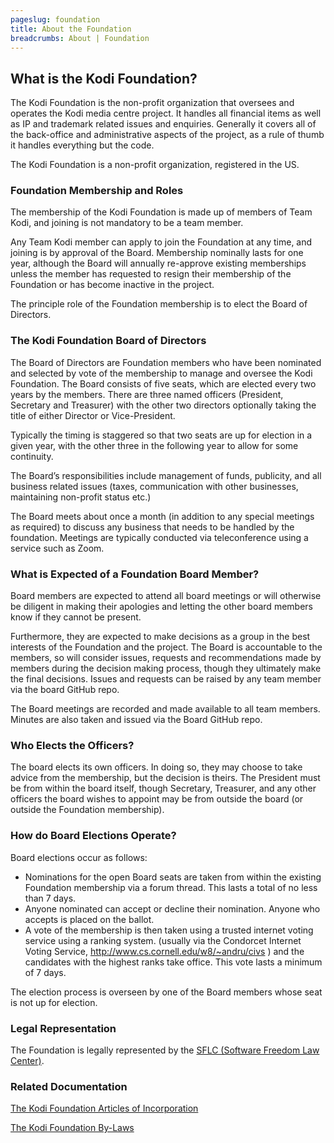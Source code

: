 ```yaml
---
pageslug: foundation
title: About the Foundation
breadcrumbs: About | Foundation
---
```


## What is the Kodi Foundation?

The Kodi Foundation is the non-profit organization that oversees and operates the Kodi media centre project. It handles all financial items as well as IP and trademark related issues and enquiries. Generally it covers all of the back-office and administrative aspects of the project, as a rule of thumb it handles everything but the code.

The Kodi Foundation is a non-profit organization, registered in the US.


### Foundation Membership and Roles

The membership of the Kodi Foundation is made up of members of Team Kodi, and joining is not mandatory to be a team member. 

Any Team Kodi member can apply to join the Foundation at any time, and joining is by approval of the Board. Membership nominally lasts for one year, although the Board will annually re-approve existing memberships unless the member has requested to resign their membership of the Foundation or has become inactive in the project.

The principle role of the Foundation membership is to elect the Board of Directors. 


### The Kodi Foundation Board of Directors

The Board of Directors are Foundation members who have been nominated and selected by vote of the membership to manage and oversee the Kodi Foundation. The Board consists of five seats, which are elected every two years by the members. There are three named officers (President, Secretary and Treasurer) with the other two directors optionally taking the title of either Director or Vice-President.

Typically the timing is staggered so that two seats are up for election in a given year, with the other three in the following year to allow for some continuity.

The Board’s responsibilities include management of funds, publicity, and all business related issues (taxes, communication with other businesses, maintaining non-profit status etc.)

The Board meets about once a month (in addition to any special meetings as required) to discuss any business that needs to be handled by the foundation. Meetings are typically conducted via teleconference using a service such as Zoom.


### What is Expected of a Foundation Board Member?

Board members are expected to attend all board meetings or will otherwise be diligent in making their apologies and letting the other board members know if they cannot be present.

Furthermore, they are expected to make decisions as a group in the best interests of the Foundation and the project. The Board is accountable to the members, so will consider issues, requests and recommendations made by members during the decision making process, though they ultimately make the final decisions. Issues and requests can be raised by any team member via the board GitHub repo.

The Board meetings are recorded and made available to all team members. Minutes are also taken and issued via the Board GitHub repo.


### Who Elects the Officers?

The board elects its own officers. In doing so, they may choose to take advice from the membership, but the decision is theirs. The President must be from within the board itself, though Secretary, Treasurer, and any other officers the board wishes to appoint may be from outside the board (or outside the Foundation membership).


### How do Board Elections Operate?

Board elections occur as follows:

* Nominations for the open Board seats are taken from within the existing Foundation membership via a forum thread. This lasts a total of no less than 7 days.
* Anyone nominated can accept or decline their nomination. Anyone who accepts is placed on the ballot.
* A vote of the membership is then taken using a trusted internet voting service using a ranking system. (usually via the Condorcet Internet Voting Service, <http://www.cs.cornell.edu/w8/~andru/civs> ) and the candidates with the highest ranks take office. This vote lasts a minimum of 7 days.

The election process is overseen by one of the Board members whose seat is not up for election.


### Legal Representation

The Foundation is legally represented by the [SFLC (Software Freedom Law Center)](https://www.softwarefreedom.org/).


### Related Documentation

[The Kodi Foundation Articles of Incorporation](https://kodi.wiki/images/3/30/Delaware_Incorporation_Notice.pdf)

[The Kodi Foundation By-Laws](https://kodi.wiki/images/a/a0/ByLaws.pdf)
